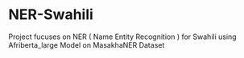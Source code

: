 # NER-Swahili
Project fucuses on NER ( Name Entity Recognition ) for Swahili using Afriberta_large Model on MasakhaNER Dataset
